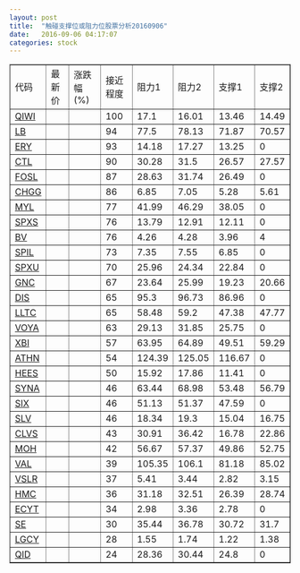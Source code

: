```yaml
---
layout: post
title:  "触碰支撑位或阻力位股票分析20160906"
date:   2016-09-06 04:17:07
categories: stock
---
```

<script type="text/javascript">
var stockList = []
stockList.push('gb_qiwi');
stockList.push('gb_lb');
stockList.push('gb_ery');
stockList.push('gb_ctl');
stockList.push('gb_fosl');
stockList.push('gb_chgg');
stockList.push('gb_myl');
stockList.push('gb_spxs');
stockList.push('gb_bv');
stockList.push('gb_spil');
stockList.push('gb_spxu');
stockList.push('gb_gnc');
stockList.push('gb_dis');
stockList.push('gb_lltc');
stockList.push('gb_voya');
stockList.push('gb_xbi');
stockList.push('gb_athn');
stockList.push('gb_hees');
stockList.push('gb_syna');
stockList.push('gb_six');
stockList.push('gb_slv');
stockList.push('gb_clvs');
stockList.push('gb_moh');
stockList.push('gb_val');
stockList.push('gb_vslr');
stockList.push('gb_hmc');
stockList.push('gb_ecyt');
stockList.push('gb_se');
stockList.push('gb_lgcy');
stockList.push('gb_qid');
</script>
<table border="1">
 <tr>
 <td>代码</td>
 <td>最新价</td>
 <td>涨跌幅(%)</td>
 <td>接近程度</td>
 <td>阻力1</td>
 <td>阻力2</td>
 <td>支撑1</td>
 <td>支撑2</td>
</tr>
  <tr id="qiwi" class="green">
  <td><a href="http://stock.finance.sina.com.cn/usstock/quotes/QIWI.html" target="_blank">QIWI</a></td><td></td><td></td><td>100</td><td>17.1</td><td>16.01</td><td>13.46</td><td>14.49</td></tr>
  <tr id="lb" class="red">
  <td><a href="http://stock.finance.sina.com.cn/usstock/quotes/LB.html" target="_blank">LB</a></td><td></td><td></td><td>94</td><td>77.5</td><td>78.13</td><td>71.87</td><td>70.57</td></tr>
  <tr id="ery" class="red">
  <td><a href="http://stock.finance.sina.com.cn/usstock/quotes/ERY.html" target="_blank">ERY</a></td><td></td><td></td><td>93</td><td>14.18</td><td>17.27</td><td>13.25</td><td>0</td></tr>
  <tr id="ctl" class="green">
  <td><a href="http://stock.finance.sina.com.cn/usstock/quotes/CTL.html" target="_blank">CTL</a></td><td></td><td></td><td>90</td><td>30.28</td><td>31.5</td><td>26.57</td><td>27.57</td></tr>
  <tr id="fosl" class="red">
  <td><a href="http://stock.finance.sina.com.cn/usstock/quotes/FOSL.html" target="_blank">FOSL</a></td><td></td><td></td><td>87</td><td>28.63</td><td>31.74</td><td>26.49</td><td>0</td></tr>
  <tr id="chgg" class="red">
  <td><a href="http://stock.finance.sina.com.cn/usstock/quotes/CHGG.html" target="_blank">CHGG</a></td><td></td><td></td><td>86</td><td>6.85</td><td>7.05</td><td>5.28</td><td>5.61</td></tr>
  <tr id="myl" class="red">
  <td><a href="http://stock.finance.sina.com.cn/usstock/quotes/MYL.html" target="_blank">MYL</a></td><td></td><td></td><td>77</td><td>41.99</td><td>46.29</td><td>38.05</td><td>0</td></tr>
  <tr id="spxs" class="green">
  <td><a href="http://stock.finance.sina.com.cn/usstock/quotes/SPXS.html" target="_blank">SPXS</a></td><td></td><td></td><td>76</td><td>13.79</td><td>12.91</td><td>12.11</td><td>0</td></tr>
  <tr id="bv" class="green">
  <td><a href="http://stock.finance.sina.com.cn/usstock/quotes/BV.html" target="_blank">BV</a></td><td></td><td></td><td>76</td><td>4.26</td><td>4.28</td><td>3.96</td><td>4</td></tr>
  <tr id="spil" class="red">
  <td><a href="http://stock.finance.sina.com.cn/usstock/quotes/SPIL.html" target="_blank">SPIL</a></td><td></td><td></td><td>73</td><td>7.35</td><td>7.55</td><td>6.85</td><td>0</td></tr>
  <tr id="spxu" class="green">
  <td><a href="http://stock.finance.sina.com.cn/usstock/quotes/SPXU.html" target="_blank">SPXU</a></td><td></td><td></td><td>70</td><td>25.96</td><td>24.34</td><td>22.84</td><td>0</td></tr>
  <tr id="gnc" class="green">
  <td><a href="http://stock.finance.sina.com.cn/usstock/quotes/GNC.html" target="_blank">GNC</a></td><td></td><td></td><td>67</td><td>23.64</td><td>25.99</td><td>19.23</td><td>20.66</td></tr>
  <tr id="dis" class="red">
  <td><a href="http://stock.finance.sina.com.cn/usstock/quotes/DIS.html" target="_blank">DIS</a></td><td></td><td></td><td>65</td><td>95.3</td><td>96.73</td><td>86.96</td><td>0</td></tr>
  <tr id="lltc" class="green">
  <td><a href="http://stock.finance.sina.com.cn/usstock/quotes/LLTC.html" target="_blank">LLTC</a></td><td></td><td></td><td>65</td><td>58.48</td><td>59.2</td><td>47.38</td><td>47.77</td></tr>
  <tr id="voya" class="red">
  <td><a href="http://stock.finance.sina.com.cn/usstock/quotes/VOYA.html" target="_blank">VOYA</a></td><td></td><td></td><td>63</td><td>29.13</td><td>31.85</td><td>25.75</td><td>0</td></tr>
  <tr id="xbi" class="green">
  <td><a href="http://stock.finance.sina.com.cn/usstock/quotes/XBI.html" target="_blank">XBI</a></td><td></td><td></td><td>57</td><td>63.95</td><td>64.89</td><td>49.51</td><td>59.29</td></tr>
  <tr id="athn" class="red">
  <td><a href="http://stock.finance.sina.com.cn/usstock/quotes/ATHN.html" target="_blank">ATHN</a></td><td></td><td></td><td>54</td><td>124.39</td><td>125.05</td><td>116.67</td><td>0</td></tr>
  <tr id="hees" class="green">
  <td><a href="http://stock.finance.sina.com.cn/usstock/quotes/HEES.html" target="_blank">HEES</a></td><td></td><td></td><td>50</td><td>15.92</td><td>17.86</td><td>11.41</td><td>0</td></tr>
  <tr id="syna" class="green">
  <td><a href="http://stock.finance.sina.com.cn/usstock/quotes/SYNA.html" target="_blank">SYNA</a></td><td></td><td></td><td>46</td><td>63.44</td><td>68.98</td><td>53.48</td><td>56.79</td></tr>
  <tr id="six" class="green">
  <td><a href="http://stock.finance.sina.com.cn/usstock/quotes/SIX.html" target="_blank">SIX</a></td><td></td><td></td><td>46</td><td>51.13</td><td>51.37</td><td>47.59</td><td>0</td></tr>
  <tr id="slv" class="green">
  <td><a href="http://stock.finance.sina.com.cn/usstock/quotes/SLV.html" target="_blank">SLV</a></td><td></td><td></td><td>46</td><td>18.34</td><td>19.3</td><td>15.04</td><td>16.75</td></tr>
  <tr id="clvs" class="green">
  <td><a href="http://stock.finance.sina.com.cn/usstock/quotes/CLVS.html" target="_blank">CLVS</a></td><td></td><td></td><td>43</td><td>30.91</td><td>36.42</td><td>16.78</td><td>22.86</td></tr>
  <tr id="moh" class="green">
  <td><a href="http://stock.finance.sina.com.cn/usstock/quotes/MOH.html" target="_blank">MOH</a></td><td></td><td></td><td>42</td><td>56.67</td><td>57.37</td><td>49.86</td><td>52.75</td></tr>
  <tr id="val" class="green">
  <td><a href="http://stock.finance.sina.com.cn/usstock/quotes/VAL.html" target="_blank">VAL</a></td><td></td><td></td><td>39</td><td>105.35</td><td>106.1</td><td>81.18</td><td>85.02</td></tr>
  <tr id="vslr" class="green">
  <td><a href="http://stock.finance.sina.com.cn/usstock/quotes/VSLR.html" target="_blank">VSLR</a></td><td></td><td></td><td>37</td><td>5.41</td><td>3.44</td><td>2.82</td><td>3.15</td></tr>
  <tr id="hmc" class="red">
  <td><a href="http://stock.finance.sina.com.cn/usstock/quotes/HMC.html" target="_blank">HMC</a></td><td></td><td></td><td>36</td><td>31.18</td><td>32.51</td><td>26.39</td><td>28.74</td></tr>
  <tr id="ecyt" class="red">
  <td><a href="http://stock.finance.sina.com.cn/usstock/quotes/ECYT.html" target="_blank">ECYT</a></td><td></td><td></td><td>34</td><td>2.98</td><td>3.36</td><td>2.78</td><td>0</td></tr>
  <tr id="se" class="green">
  <td><a href="http://stock.finance.sina.com.cn/usstock/quotes/SE.html" target="_blank">SE</a></td><td></td><td></td><td>30</td><td>35.44</td><td>36.78</td><td>30.72</td><td>31.7</td></tr>
  <tr id="lgcy" class="green">
  <td><a href="http://stock.finance.sina.com.cn/usstock/quotes/LGCY.html" target="_blank">LGCY</a></td><td></td><td></td><td>28</td><td>1.55</td><td>1.74</td><td>1.22</td><td>1.38</td></tr>
  <tr id="qid" class="green">
  <td><a href="http://stock.finance.sina.com.cn/usstock/quotes/QID.html" target="_blank">QID</a></td><td></td><td></td><td>24</td><td>28.36</td><td>30.44</td><td>24.8</td><td>0</td></tr>
</table>
